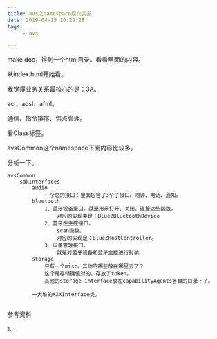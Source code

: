 ```yaml
---
title: avs之namespace层次关系
date: 2019-04-15 10:29:28
tags:
	 - avs

---
```






make doc，得到一个html目录。看看里面的内容。

从index.html开始看。

我觉得业务关系最核心的是：3A。

acl、adsl、afml。

通信、指令排序、焦点管理。

看Class标签。



avsCommon这个namespace下面内容比较多。

分析一下。

```
avsCommon
	sdkInterfaces
		audio
			一个总的接口：里面包含了3个子接口。闹钟、电话、通知。
		bluetooth
			1、蓝牙设备接口。就是用来打开、关闭、连接这些函数。
				对应的实现类是：BlueZBluetoothDevice
			2、蓝牙在主控接口。
				scan函数。
				对应的实现是：BlueZHostController。
			3、设备管理接口。
				就是对蓝牙设备和蓝牙主控进行封装。
		storage
			只有一个misc。其他的哪些放在哪里去了？
			这个是存储键值对的，存放了token。
			其他的storage interface放在capabilityAgents各自的目录下了。
			
		一大堆的XXXInterface类。
		
```



 参考资料

1、

